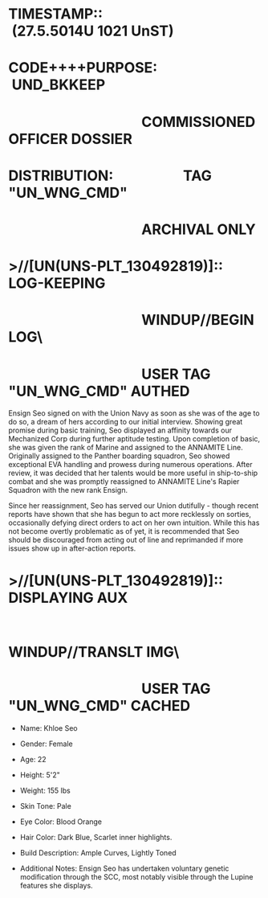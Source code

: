 # TIMESTAMP:: &nbsp; &nbsp; &nbsp; &nbsp; &nbsp; &nbsp; &nbsp; &nbsp; &nbsp;  &nbsp;  &nbsp;  &nbsp;(27.5.5014U 1021 UnST)
# CODE++++PURPOSE: &nbsp; &nbsp; &nbsp; &nbsp;  &nbsp;  &nbsp;  &nbsp;UND_BKKEEP
# &nbsp; &nbsp; &nbsp; &nbsp; &nbsp; &nbsp; &nbsp; &nbsp; &nbsp; &nbsp; &nbsp; &nbsp; &nbsp; &nbsp; &nbsp; &nbsp; &nbsp; &nbsp; &nbsp; &nbsp; COMMISSIONED OFFICER DOSSIER
# DISTRIBUTION:&nbsp; &nbsp; &nbsp; &nbsp; &nbsp; &nbsp; &nbsp; &nbsp;  &nbsp;  &nbsp;  &nbsp;TAG "UN_WNG_CMD"
# &nbsp; &nbsp; &nbsp; &nbsp; &nbsp; &nbsp; &nbsp;&nbsp; &nbsp; &nbsp; &nbsp;&nbsp; &nbsp; &nbsp; &nbsp;&nbsp; &nbsp; &nbsp; &nbsp;  &nbsp;  &nbsp;  &nbsp;ARCHIVAL ONLY

# >//[UN(UNS-PLT_130492819)]:: LOG-KEEPING
# &nbsp; &nbsp; &nbsp; &nbsp; &nbsp; &nbsp; &nbsp; &nbsp; &nbsp; &nbsp; &nbsp; &nbsp; &nbsp; &nbsp; &nbsp; &nbsp; &nbsp; &nbsp; &nbsp; &nbsp; WINDUP//BEGIN LOG\\
# &nbsp; &nbsp; &nbsp; &nbsp; &nbsp; &nbsp; &nbsp; &nbsp; &nbsp; &nbsp; &nbsp; &nbsp; &nbsp; &nbsp; &nbsp; &nbsp; &nbsp; &nbsp; &nbsp; &nbsp; USER TAG "UN_WNG_CMD" AUTHED

Ensign Seo signed on with the Union Navy as soon as she was of the age to do so, a dream of hers according to our initial interview. Showing great promise during basic training, Seo displayed an affinity towards our Mechanized Corp during further aptitude testing. Upon completion of basic, she was given the rank of Marine and assigned to the ANNAMITE Line. Originally assigned to the Panther boarding squadron, Seo showed exceptional EVA handling and prowess during numerous operations. After review, it was decided that her talents would be more useful in ship-to-ship combat and she was promptly reassigned to ANNAMITE Line's Rapier Squadron with the new rank Ensign.

Since her reassignment, Seo has served our Union dutifully - though recent reports have shown that she has begun to act more recklessly on sorties, occasionally defying direct orders to act on her own intuition. While this has not become overtly problematic as of yet, it is recommended that Seo should be discouraged from acting out of line and reprimanded if more issues show up in after-action reports.

# >//[UN(UNS-PLT_130492819)]:: DISPLAYING AUX
# &nbsp; &nbsp; &nbsp; &nbsp; &nbsp; &nbsp; &nbsp; &nbsp; &nbsp; &nbsp; &nbsp; &nbsp; &nbsp; &nbsp; &nbsp; &nbsp; &nbsp; &nbsp; &nbsp; &nbsp; WINDUP//TRANSLT IMG\\
# &nbsp; &nbsp; &nbsp; &nbsp; &nbsp; &nbsp; &nbsp; &nbsp; &nbsp; &nbsp; &nbsp; &nbsp; &nbsp; &nbsp; &nbsp; &nbsp; &nbsp; &nbsp; &nbsp; &nbsp; USER TAG "UN_WNG_CMD" CACHED


- Name: Khloe Seo

- Gender: Female

- Age: 22

- Height: 5'2"

- Weight: 155 lbs

- Skin Tone: Pale

- Eye Color: Blood Orange

- Hair Color: Dark Blue, Scarlet inner highlights.

- Build Description: Ample Curves, Lightly Toned

- Additional Notes: Ensign Seo has undertaken voluntary genetic modification through the SCC, most notably visible through the Lupine features she displays.